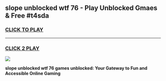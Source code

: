 
## slope unblocked wtf 76 - Play Unblocked Gmaes & Free #t4sda
<h3>
<a href="https://news.freeplayer.one?title=slope_unblocked_wtf_76&ref=24F">CLICK TO PLAY</a></h3>
<hr>

<h3>
<a href="https://news.freeplayer.one?title=slope_unblocked_wtf_76&ref=24F">CLICK 2 PLAY</a>
  
</h3>

<a href="https://news.freeplayer.one?title=slope_unblocked_wtf_76&ref=24F/"><img src="https://clearcache.store/games.png"></a>


**slope unblocked wtf 76 games unblocked: Your Gateway to Fun and Accessible Online Gaming**
